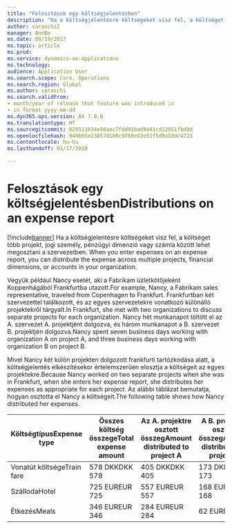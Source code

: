 ```yaml
---
title: "Felosztások egy költségjelentésben"
description: "Ha a költségjelentésre költségeket visz fel, a költséget több projekt, jogi személy vagy számla között lehet megosztani a szervezetben."
author: saraschi2
manager: AnnBe
ms.date: 09/19/2017
ms.topic: article
ms.prod: 
ms.service: dynamics-ax-applications
ms.technology: 
audience: Application User
ms.search.scope: Core, Operations
ms.search.region: Global
ms.author: saraschi
ms.search.validFrom:
- month/year of release that feature was introduced in
- in format yyyy-mm-dd
ms.dyn365.ops.version: AX 7.0.0
ms.translationtype: HT
ms.sourcegitcommit: 029511634e56aec7fdd91bad9441cd12951fbd8d
ms.openlocfilehash: 949bb5e13057d109c9f69c63e51f5d9a59dc4723
ms.contentlocale: hu-hu
ms.lasthandoff: 01/17/2018

---
```


# <a name="distributions-on-an-expense-report"></a><span data-ttu-id="f8ac8-103">Felosztások egy költségjelentésben</span><span class="sxs-lookup"><span data-stu-id="f8ac8-103">Distributions on an expense report</span></span>

[!include[banner](../includes/banner.md)]<span data-ttu-id="f8ac8-104"> Ha a költségjelentésre költségeket visz fel, a költséget több projekt, jogi személy, pénzügyi dimenzió vagy számla között lehet megosztani a szervezetben.</span><span class="sxs-lookup"><span data-stu-id="f8ac8-104"> When you enter expenses on an expense report, you can distribute the expense across multiple projects, financial dimensions, or accounts in your organization.</span></span>

<span data-ttu-id="f8ac8-105">Vegyük például Nancy esetét, aki a Fabrikam üzletkötőjeként Koppenhágából Frankfurtba utazott.</span><span class="sxs-lookup"><span data-stu-id="f8ac8-105">For example, Nancy, a Fabrikam sales representative, traveled from Copenhagen to Frankfurt.</span></span> <span data-ttu-id="f8ac8-106">Frankfurtban két szervezettel találkozott, és az egyes szervezetekre vonatkozó különálló projektekről tárgyalt.</span><span class="sxs-lookup"><span data-stu-id="f8ac8-106">In Frankfurt, she met with two organizations to discuss separate projects for each organization.</span></span> <span data-ttu-id="f8ac8-107">Nancy hét munkanapot töltött el az A. szervezet A. projektjént dolgozva, és három munkanapot a B. szervezet B. projektjén dolgozva.</span><span class="sxs-lookup"><span data-stu-id="f8ac8-107">Nancy spent seven business days working with organization A on project A, and three business days working with organization B on project B.</span></span>

<span data-ttu-id="f8ac8-108">Mivel Nancy két külön projekten dolgozott frankfurti tartózkodása alatt, a költségjelentés elkészítésekor értelemszerűen elosztja a költségeit az egyes projektekre.</span><span class="sxs-lookup"><span data-stu-id="f8ac8-108">Because Nancy worked on two separate projects when she was in Frankfurt, when she enters her expense report, she distributes her expenses as appropriate for each project.</span></span> <span data-ttu-id="f8ac8-109">Az alábbi táblázat bemutatja, hogyan osztotta el Nancy a költségeit.</span><span class="sxs-lookup"><span data-stu-id="f8ac8-109">The following table shows how Nancy distributed her expenses.</span></span>

| <span data-ttu-id="f8ac8-110">**Költségtípus**</span><span class="sxs-lookup"><span data-stu-id="f8ac8-110">**Expense type**</span></span> | <span data-ttu-id="f8ac8-111">**Összes költség összege**</span><span class="sxs-lookup"><span data-stu-id="f8ac8-111">**Total expense amount**</span></span> | <span data-ttu-id="f8ac8-112">**Az A. projektre osztott összeg**</span><span class="sxs-lookup"><span data-stu-id="f8ac8-112">**Amount distributed to project A**</span></span> | <span data-ttu-id="f8ac8-113">**A B. projektre osztott összeg**</span><span class="sxs-lookup"><span data-stu-id="f8ac8-113">**Amount distributed to project B**</span></span> |
|------------------|--------------------------|-------------------------------------|-------------------------------------|
| <span data-ttu-id="f8ac8-114">Vonatút költsége</span><span class="sxs-lookup"><span data-stu-id="f8ac8-114">Train fare</span></span>       | <span data-ttu-id="f8ac8-115">578 DKK</span><span class="sxs-lookup"><span data-stu-id="f8ac8-115">DKK 578</span></span>                  | <span data-ttu-id="f8ac8-116">405 DKK</span><span class="sxs-lookup"><span data-stu-id="f8ac8-116">DKK 405</span></span>                             | <span data-ttu-id="f8ac8-117">173 DKK</span><span class="sxs-lookup"><span data-stu-id="f8ac8-117">DKK 173</span></span>                             |
| <span data-ttu-id="f8ac8-118">Szálloda</span><span class="sxs-lookup"><span data-stu-id="f8ac8-118">Hotel</span></span>            | <span data-ttu-id="f8ac8-119">725 EUR</span><span class="sxs-lookup"><span data-stu-id="f8ac8-119">EUR 725</span></span>                  | <span data-ttu-id="f8ac8-120">557 EUR</span><span class="sxs-lookup"><span data-stu-id="f8ac8-120">EUR 557</span></span>                             | <span data-ttu-id="f8ac8-121">168 EUR</span><span class="sxs-lookup"><span data-stu-id="f8ac8-121">EUR 168</span></span>                             |
| <span data-ttu-id="f8ac8-122">Étkezés</span><span class="sxs-lookup"><span data-stu-id="f8ac8-122">Meals</span></span>            | <span data-ttu-id="f8ac8-123">346 EUR</span><span class="sxs-lookup"><span data-stu-id="f8ac8-123">EUR 346</span></span>                  | <span data-ttu-id="f8ac8-124">284 EUR</span><span class="sxs-lookup"><span data-stu-id="f8ac8-124">EUR 284</span></span>                             | <span data-ttu-id="f8ac8-125">62 EUR</span><span class="sxs-lookup"><span data-stu-id="f8ac8-125">EUR 62</span></span>                              |

